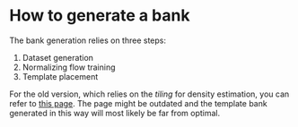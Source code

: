 How to generate a bank
======================

The bank generation relies on three steps:

1. Dataset generation
2. Normalizing flow training 
3. Template placement

For the old version, which relies on the *tiling* for density estimation, you can refer to [this page](bank_generation_tiling.md). The page might be outdated and the template bank generated in this way will most likely be far from optimal.









